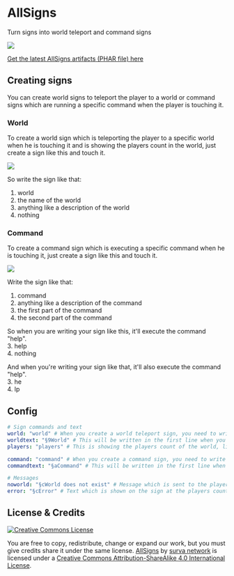 # AllSigns
Turn signs into world teleport and command signs

![](https://poggit.pmmp.io/ci.badge/survanetwork/AllSigns/AllSigns)

[Get the latest AllSigns artifacts (PHAR file) here](https://poggit.pmmp.io/ci/survanetwork/AllSigns/AllSigns)

## Creating signs
You can create world signs to teleport the player to a world or command signs which are running a specific command when the player is touching it.

### World
To create a world sign which is teleporting the player to a specific world when he is touching it and is showing the players count in the world, just create a sign like this and touch it.

![](http://i.imgur.com/UbEQBJE.png)

So write the sign like that:  
1. world  
2. the name of the world  
3. anything like a description of the world  
4. nothing  

### Command
To create a command sign which is executing a specific command when he is touching it, just create a sign like this and touch it.

![](http://i.imgur.com/1EqidAN.png)

Write the sign like that:  
1. command  
2. anything like a description of the command  
3. the first part of the command  
4. the second part of the command  

So when you are writing your sign like this, it'll execute the command "help".  
3. help  
4. nothing  

And when you're writing your sign like that, it'll also execute the command "help".  
3. he  
4. lp  

## Config

```yaml
# Sign commands and text
world: "world" # When you create a world teleport sign, you need to write that in the first line
worldtext: "§9World" # This will be written in the first line when you created the sign
players: "players" # This is showing the players count of the world, like 7 players

command: "command" # When you create a command sign, you need to write that in the first line
commandtext: "§aCommand" # This will be written in the first line when you created the sign

# Messages
noworld: "§cWorld does not exist" # Message which is sent to the player when a world does not exist
error: "§cError" # Text which is shown on the sign at the players count when the world does not exist
```

## License & Credits
[![Creative Commons License](https://i.creativecommons.org/l/by-sa/4.0/88x31.png)](http://creativecommons.org/licenses/by-sa/4.0/)

You are free to copy, redistribute, change or expand our work, but you must give credits share it under the same license.
[AllSigns](https://github.com/survanetwork/AllSigns) by [surva network](https://github.com/survanetwork) is licensed under a [Creative Commons Attribution-ShareAlike 4.0 International License](http://creativecommons.org/licenses/by-sa/4.0/).
